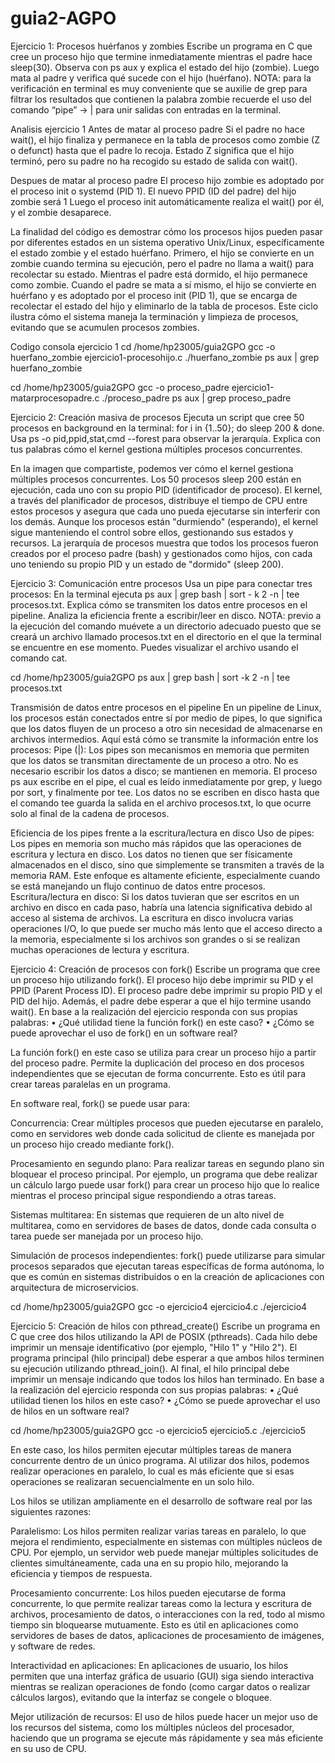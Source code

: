 # guia2-AGPO
Ejercicio 1: Procesos huérfanos y zombies 
Escribe un programa en C que cree un proceso hijo que termine inmediatamente mientras el padre hace sleep(30). Observa con ps aux y explica el estado del hijo (zombie). Luego mata al padre y verifica qué sucede con el hijo (huérfano). 
NOTA: para la verificación en terminal es muy conveniente que se auxilie de grep para filtrar los resultados que contienen la palabra zombie recuerde el uso del comando “pipe” → | para unir salidas con entradas en la terminal.

Analisis ejercicio 1
Antes de matar al proceso padre
Si el padre no hace wait(), el hijo finaliza y permanece en la tabla de procesos como zombie (Z o defunct) hasta que el padre lo recoja.
Estado Z significa que el hijo terminó, pero su padre no ha recogido su estado de salida con wait().

Despues de matar al proceso padre
El proceso hijo zombie es adoptado por el proceso init o systemd (PID 1).
El nuevo PPID (ID del padre) del hijo zombie será 1
Luego el proceso init automáticamente realiza el wait() por él, y el zombie desaparece.

La finalidad del código es demostrar cómo los procesos hijos pueden pasar por diferentes estados en un sistema operativo Unix/Linux, específicamente el estado zombie y el estado huérfano. Primero, el hijo se convierte en un zombie cuando termina su ejecución, pero el padre no llama a wait() para recolectar su estado. Mientras el padre está dormido, el hijo permanece como zombie. Cuando el padre se mata a sí mismo, el hijo se convierte en huérfano y es adoptado por el proceso init (PID 1), que se encarga de recolectar el estado del hijo y eliminarlo de la tabla de procesos. Este ciclo ilustra cómo el sistema maneja la terminación y limpieza de procesos, evitando que se acumulen procesos zombies.

Codigo consola ejercicio 1
cd /home/hp23005/guia2GPO
gcc -o huerfano_zombie ejercicio1-procesohijo.c
./huerfano_zombie
ps aux | grep huerfano_zombie

cd /home/hp23005/guia2GPO
gcc -o proceso_padre ejercicio1-matarprocesopadre.c
./proceso_padre
ps aux | grep proceso_padre


Ejercicio 2: Creación masiva de procesos 
Ejecuta un script que cree 50 procesos en background en la terminal: for i in {1..50}; do sleep 200 & done. Usa ps -o pid,ppid,stat,cmd --forest para observar la jerarquía. Explica con tus palabras cómo el kernel gestiona múltiples procesos concurrentes.

En la imagen que compartiste, podemos ver cómo el kernel gestiona múltiples procesos concurrentes. Los 50 procesos sleep 200 están en ejecución, cada uno con su propio PID (identificador de proceso). El kernel, a través del planificador de procesos, distribuye el tiempo de CPU entre estos procesos y asegura que cada uno pueda ejecutarse sin interferir con los demás. Aunque los procesos están "durmiendo" (esperando), el kernel sigue manteniendo el control sobre ellos, gestionando sus estados y recursos. La jerarquía de procesos muestra que todos los procesos fueron creados por el proceso padre (bash) y gestionados como hijos, con cada uno teniendo su propio PID y un estado de "dormido" (sleep 200).

Ejercicio 3: Comunicación entre procesos 
Usa un pipe para conectar tres procesos: En la terminal ejecuta ps aux | grep bash | sort - k 2 -n | tee procesos.txt. Explica cómo se transmiten los datos entre procesos en el pipeline. Analiza la eficiencia frente a escribir/leer en disco. 
NOTA: previo a la ejecución del comando muévete a un directorio adecuado puesto que se creará un archivo llamado procesos.txt en el directorio en el que la terminal se encuentre en ese momento. Puedes visualizar el archivo usando el comando cat.

cd /home/hp23005/guia2GPO
ps aux | grep bash | sort -k 2 -n | tee procesos.txt

Transmisión de datos entre procesos en el pipeline
En un pipeline de Linux, los procesos están conectados entre sí por medio de pipes, lo que significa que los datos fluyen de un proceso a otro sin necesidad de almacenarse en archivos intermedios. Aquí está cómo se transmite la información entre los procesos:
Pipe (|): Los pipes son mecanismos en memoria que permiten que los datos se transmitan directamente de un proceso a otro. No es necesario escribir los datos a disco; se mantienen en memoria. El proceso ps aux escribe en el pipe, el cual es leído inmediatamente por grep, y luego por sort, y finalmente por tee.
Los datos no se escriben en disco hasta que el comando tee guarda la salida en el archivo procesos.txt, lo que ocurre solo al final de la cadena de procesos.

Eficiencia de los pipes frente a la escritura/lectura en disco
Uso de pipes: Los pipes en memoria son mucho más rápidos que las operaciones de escritura y lectura en disco. Los datos no tienen que ser físicamente almacenados en el disco, sino que simplemente se transmiten a través de la memoria RAM. Este enfoque es altamente eficiente, especialmente cuando se está manejando un flujo continuo de datos entre procesos.
Escritura/lectura en disco: Si los datos tuvieran que ser escritos en un archivo en disco en cada paso, habría una latencia significativa debido al acceso al sistema de archivos. La escritura en disco involucra varias operaciones I/O, lo que puede ser mucho más lento que el acceso directo a la memoria, especialmente si los archivos son grandes o si se realizan muchas operaciones de lectura y escritura.

Ejercicio 4: Creación de procesos con fork() 
Escribe un programa que cree un proceso hijo utilizando fork(). El proceso hijo debe imprimir su PID y el PPID (Parent Process ID). El proceso padre debe imprimir su propio PID y el PID del hijo. Además, el padre debe esperar a que el hijo termine usando wait().
En base a la realización del ejercicio responda con sus propias palabras:
•	¿Qué utilidad tiene la función fork() en este caso?
•	¿Cómo se puede aprovechar el uso de fork() en un software real?

La función fork() en este caso se utiliza para crear un proceso hijo a partir del proceso padre. Permite la duplicación del proceso en dos procesos independientes que se ejecutan de forma concurrente. Esto es útil para crear tareas paralelas en un programa.

En software real, fork() se puede usar para:

Concurrencia: Crear múltiples procesos que pueden ejecutarse en paralelo, como en servidores web donde cada solicitud de cliente es manejada por un proceso hijo creado mediante fork().

Procesamiento en segundo plano: Para realizar tareas en segundo plano sin bloquear el proceso principal. Por ejemplo, un programa que debe realizar un cálculo largo puede usar fork() para crear un proceso hijo que lo realice mientras el proceso principal sigue respondiendo a otras tareas.

Sistemas multitarea: En sistemas que requieren de un alto nivel de multitarea, como en servidores de bases de datos, donde cada consulta o tarea puede ser manejada por un proceso hijo.

Simulación de procesos independientes: fork() puede utilizarse para simular procesos separados que ejecutan tareas específicas de forma autónoma, lo que es común en sistemas distribuidos o en la creación de aplicaciones con arquitectura de microservicios.

cd /home/hp23005/guia2GPO
gcc -o ejercicio4 ejercicio4.c
./ejercicio4

Ejercicio 5: Creación de hilos con pthread_create() 
Escribe un programa en C que cree dos hilos utilizando la API de POSIX (pthreads). Cada hilo debe imprimir un mensaje identificativo (por ejemplo, "Hilo 1" y "Hilo 2"). El programa principal (hilo principal) debe esperar a que ambos hilos terminen su ejecución utilizando pthread_join(). Al final, el hilo principal debe imprimir un mensaje indicando que todos los hilos han terminado.
En base a la realización del ejercicio responda con sus propias palabras: 
•	¿Qué utilidad tienen los hilos en este caso? 
•	¿Cómo se puede aprovechar el uso de hilos en un software real?


cd /home/hp23005/guia2GPO
gcc -o ejercicio5 ejercicio5.c
./ejercicio5

En este caso, los hilos permiten ejecutar múltiples tareas de manera concurrente dentro de un único programa. Al utilizar dos hilos, podemos realizar operaciones en paralelo, lo cual es más eficiente que si esas operaciones se realizaran secuencialmente en un solo hilo.

Los hilos se utilizan ampliamente en el desarrollo de software real por las siguientes razones:

Paralelismo: Los hilos permiten realizar varias tareas en paralelo, lo que mejora el rendimiento, especialmente en sistemas con múltiples núcleos de CPU. Por ejemplo, un servidor web puede manejar múltiples solicitudes de clientes simultáneamente, cada una en su propio hilo, mejorando la eficiencia y tiempos de respuesta.

Procesamiento concurrente: Los hilos pueden ejecutarse de forma concurrente, lo que permite realizar tareas como la lectura y escritura de archivos, procesamiento de datos, o interacciones con la red, todo al mismo tiempo sin bloquearse mutuamente. Esto es útil en aplicaciones como servidores de bases de datos, aplicaciones de procesamiento de imágenes, y software de redes.

Interactividad en aplicaciones: En aplicaciones de usuario, los hilos permiten que una interfaz gráfica de usuario (GUI) siga siendo interactiva mientras se realizan operaciones de fondo (como cargar datos o realizar cálculos largos), evitando que la interfaz se congele o bloquee.

Mejor utilización de recursos: El uso de hilos puede hacer un mejor uso de los recursos del sistema, como los múltiples núcleos del procesador, haciendo que un programa se ejecute más rápidamente y sea más eficiente en su uso de CPU.
